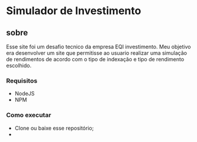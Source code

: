 
# Simulador de Investimento 
## sobre 
Esse site foi um desafio tecnico da empresa   EQI investimento. Meu objetivo era desenvolver um site que permitisse ao usuario realizar uma simulação de rendimentos de acordo com o tipo de indexação e tipo de rendimento escolhido. 

### Requisitos 

- NodeJS
- NPM

### Como executar 

- Clone ou baixe esse repositório;
- 
